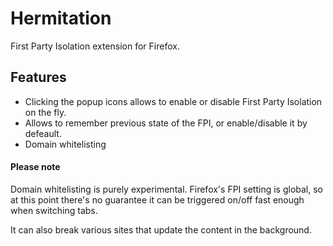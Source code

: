 # Hermitation
First Party Isolation extension for Firefox.

## Features
- Clicking the popup icons allows to enable or disable First Party Isolation on the fly.
- Allows to remember previous state of the FPI, or enable/disable it by defeault.
- Domain whitelisting

#### Please note
Domain whitelisting is purely experimental. Firefox's FPI setting is global, so at this point there's no guarantee it can be triggered on/off fast enough when switching tabs.

It can also break various sites that update the content in the background.
